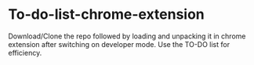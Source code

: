 # To-do-list-chrome-extension
Download/Clone the repo followed by loading and unpacking it in chrome extension after switching on developer mode.
Use the TO-DO list for efficiency.
